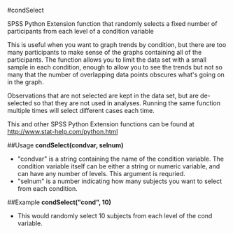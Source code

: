 #condSelect

SPSS Python Extension function that randomly selects a fixed number of participants from each level of a condition variable

This is useful when you want to graph trends by condition, but there are too many participants to make sense of the graphs containing all of the participants. The function allows you to limit the data set with a small sample in each condition, enough to allow you to see the trends but not so many that the number of overlapping data points obscures what's going on in the graph.

Observations that are not selected are kept in the data set, but are de-selected so that they are not used in analyses. Running the same function multiple times will select different cases each time. 

This and other SPSS Python Extension functions can be found at http://www.stat-help.com/python.html

##Usage
**condSelect(condvar, selnum)**
* "condvar" is a string containing the name of the condition variable. The condition variable itself can be either a string or numeric variable, and can have any number of levels. This argument is requried.
* "selnum" is a number indicating how many subjects you want to select from each condition.

##Example
**condSelect("cond", 10)**
* This would randomly select 10 subjects from each level of the cond variable.
